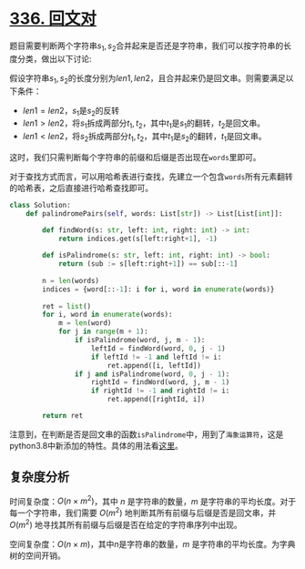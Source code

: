 # [336. 回文对](https://leetcode-cn.com/problems/palindrome-pairs/)

题目需要判断两个字符串$s_1,s_2$合并起来是否还是字符串，我们可以按字符串的长度分类，做出以下讨论:

假设字符串$s_1,s_2$的长度分别为$len1,len2$，且合并起来仍是回文串。则需要满足以下条件：

* $len1=len2$，$s_1$是$s_2$的反转
* $len1>len2$，将$s_1$拆成两部分$t_1,t_2$，其中$t_1$是$s_1$的翻转，$t_2$是回文串。
* $len1<len2$，将$s_2$拆成两部分$t_1,t_2$，其中$t_1$是$s_2$的翻转，$t_1$是回文串。

这时，我们只需判断每个字符串的前缀和后缀是否出现在`words`里即可。

对于查找方式而言，可以用哈希表进行查找，先建立一个包含`words`所有元素翻转的哈希表，之后直接进行哈希查找即可。

```python
class Solution:
    def palindromePairs(self, words: List[str]) -> List[List[int]]:

        def findWord(s: str, left: int, right: int) -> int:
            return indices.get(s[left:right+1], -1)
        
        def isPalindrome(s: str, left: int, right: int) -> bool:
            return (sub := s[left:right+1]) == sub[::-1]
        
        n = len(words)
        indices = {word[::-1]: i for i, word in enumerate(words)}
        
        ret = list()
        for i, word in enumerate(words):
            m = len(word)
            for j in range(m + 1):
                if isPalindrome(word, j, m - 1):
                    leftId = findWord(word, 0, j - 1)
                    if leftId != -1 and leftId != i:
                        ret.append([i, leftId])
                if j and isPalindrome(word, 0, j - 1):
                    rightId = findWord(word, j, m - 1)
                    if rightId != -1 and rightId != i:
                        ret.append([rightId, i])

        return ret
```

注意到，在判断是否是回文串的函数`isPalindrome`中，用到了`海象运算符`，这是python3.8中新添加的特性。具体的用法看[这里](https://www.cnblogs.com/wongbingming/p/12743802.html)。

## 复杂度分析

时间复杂度：$O(n \times m^2)$，其中 $n$ 是字符串的数量，$m$ 是字符串的平均长度。对于每一个字符串，我们需要 $O(m^2)$ 地判断其所有前缀与后缀是否是回文串，并 $O(m^2)$ 地寻找其所有前缀与后缀是否在给定的字符串序列中出现。

空间复杂度：$O(n \times m)$，其中$n$是字符串的数量，$m$ 是字符串的平均长度。为字典树的空间开销。
